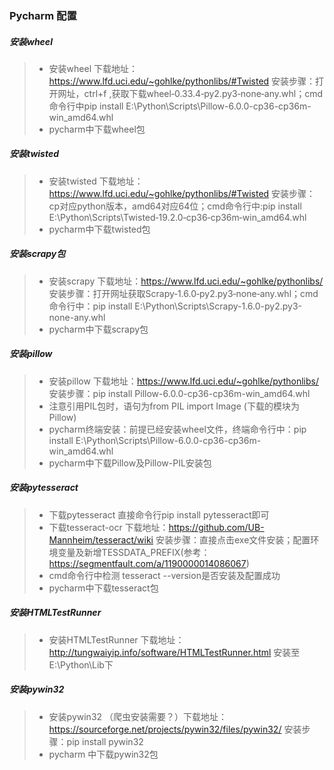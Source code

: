 ### Pycharm 配置
##### 安装wheel
> * 安装wheel 下载地址：https://www.lfd.uci.edu/~gohlke/pythonlibs/#Twisted 安装步骤：打开网址，ctrl+f ,获取下载wheel‑0.33.4‑py2.py3‑none‑any.whl；cmd命令行中pip install E:\Python\Scripts\Pillow-6.0.0-cp36-cp36m-win_amd64.whl
> * pycharm中下载wheel包

##### 安装twisted
> * 安装twisted 下载地址：https://www.lfd.uci.edu/~gohlke/pythonlibs/#Twisted 安装步骤：cp对应python版本，amd64对应64位；cmd命令行中:pip install E:\Python\Scripts\Twisted‑19.2.0‑cp36‑cp36m‑win_amd64.whl
> * pycharm中下载twisted包

##### 安装scrapy包
> * 安装scrapy 下载地址：https://www.lfd.uci.edu/~gohlke/pythonlibs/ 安装步骤：打开网址获取Scrapy‑1.6.0‑py2.py3‑none‑any.whl；cmd命令行中：pip install E:\Python\Scripts\Scrapy-1.6.0-py2.py3-none-any.whl
> * pycharm中下载scrapy包

##### 安装pillow
> * 安装pillow 下载地址：https://www.lfd.uci.edu/~gohlke/pythonlibs/  安装步骤：pip install Pillow-6.0.0-cp36-cp36m-win_amd64.whl
> * 注意引用PIL包时，语句为from PIL import Image (下载的模块为Pillow)
> * pycharm终端安装：前提已经安装wheel文件，终端命令行中：pip install E:\Python\Scripts\Pillow-6.0.0-cp36-cp36m-win_amd64.whl
> * pycharm中下载Pillow及Pillow-PIL安装包

##### 安装pytesseract    

> * 下载pytesseract 直接命令行pip install pytesseract即可
> * 下载tesseract-ocr 下载地址：https://github.com/UB-Mannheim/tesseract/wiki 安装步骤：直接点击exe文件安装；配置环境变量及新增TESSDATA_PREFIX(参考：https://segmentfault.com/a/1190000014086067)
> * cmd命令行中检测 tesseract --version是否安装及配置成功
> * pycharm中下载tesseract包

##### 安装HTMLTestRunner
> * 安装HTMLTestRunner 下载地址：http://tungwaiyip.info/software/HTMLTestRunner.html  安装至E:\Python\Lib下

##### 安装pywin32
> * 安装pywin32 （爬虫安装需要？）下载地址：https://sourceforge.net/projects/pywin32/files/pywin32/ 安装步骤：pip install pywin32
> * pycharm 中下载pywin32包
